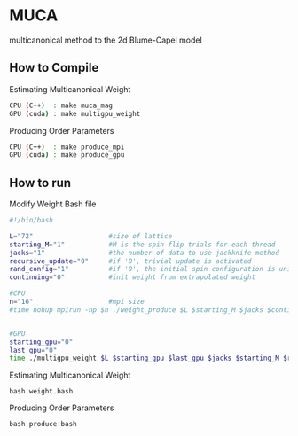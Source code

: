 # MUCA
multicanonical method to the 2d Blume-Capel model


How to Compile
-----

Estimating Multicanonical Weight
```sh
CPU (C++)  : make muca_mag
GPU (cuda) : make multigpu_weight
```

Producing Order Parameters
```sh
CPU (C++)  : make produce_mpi
GPU (cuda) : make produce_gpu
```

How to run
------
Modify Weight Bash file

```sh
#!/bin/bash

L="72"                   #size of lattice
starting_M="1"           #M is the spin flip trials for each thread
jacks="1"                #the number of data to use jackknife method
recursive_update="0"     #if '0', trivial update is activated
rand_config="1"          #if '0', the initial spin configuration is unifomly distributed, else, initial spin configuration is random.
continuing="0"           #init weight from extrapolated weight

#CPU
n="16"                   #mpi size
#time nohup mpirun -np $n ./weight_produce $L $starting_M $jacks $continuing >> result00.txt &


#GPU
starting_gpu="0"
last_gpu="0"
time ./multigpu_weight $L $starting_gpu $last_gpu $jacks $starting_M $recursive_update $continuing
```

Estimating Multicanonical Weight
```
bash weight.bash
```
Producing Order Parameters
```
bash produce.bash
```

